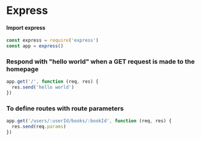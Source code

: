 # Express

#### Import express
```js
const express = require('express')
const app = express()
```
###  Respond with "hello world" when a GET request is made to the homepage
```js
app.get('/', function (req, res) {
  res.send('hello world')
})
```

### To define routes with route parameters
```js
app.get('/users/:userId/books/:bookId', function (req, res) {
  res.send(req.params)
})
```
